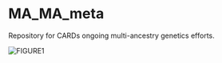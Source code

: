 # MA_MA_meta
Repository for CARDs ongoing multi-ancestry genetics efforts.

![FIGURE1](https://github.com/cwarlysolsberg/MA_MA_meta/blob/main/Figure1.png)

